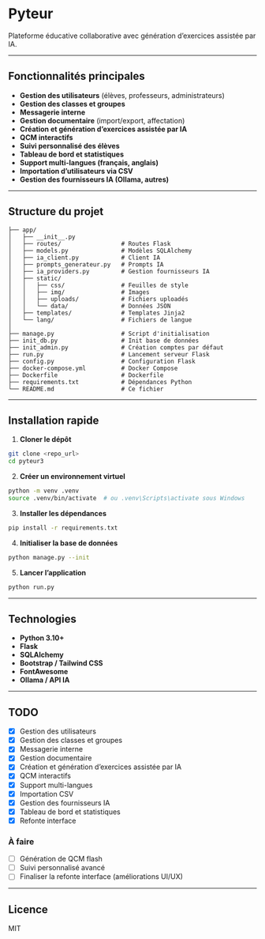 # Pyteur

Plateforme éducative collaborative avec génération d’exercices assistée par IA.

---

## Fonctionnalités principales

- **Gestion des utilisateurs** (élèves, professeurs, administrateurs)
- **Gestion des classes et groupes**
- **Messagerie interne**
- **Gestion documentaire** (import/export, affectation)
- **Création et génération d’exercices assistée par IA**
- **QCM interactifs**
- **Suivi personnalisé des élèves**
- **Tableau de bord et statistiques**
- **Support multi-langues (français, anglais)**
- **Importation d’utilisateurs via CSV**
- **Gestion des fournisseurs IA (Ollama, autres)**

---

## Structure du projet

```
├── app/
│   ├── __init__.py
│   ├── routes/                 # Routes Flask
│   ├── models.py               # Modèles SQLAlchemy
│   ├── ia_client.py            # Client IA
│   ├── prompts_generateur.py   # Prompts IA
│   ├── ia_providers.py         # Gestion fournisseurs IA
│   ├── static/
│   │   ├── css/                # Feuilles de style
│   │   ├── img/                # Images
│   │   ├── uploads/            # Fichiers uploadés
│   │   └── data/               # Données JSON
│   ├── templates/              # Templates Jinja2
│   └── lang/                   # Fichiers de langue
│
├── manage.py                   # Script d'initialisation
├── init_db.py                  # Init base de données
├── init_admin.py               # Création comptes par défaut
├── run.py                      # Lancement serveur Flask
├── config.py                   # Configuration Flask
├── docker-compose.yml          # Docker Compose
├── Dockerfile                  # Dockerfile
├── requirements.txt            # Dépendances Python
└── README.md                   # Ce fichier
```

---

## Installation rapide

1. **Cloner le dépôt**

```bash
git clone <repo_url>
cd pyteur3
```

2. **Créer un environnement virtuel**

```bash
python -m venv .venv
source .venv/bin/activate  # ou .venv\Scripts\activate sous Windows
```

3. **Installer les dépendances**

```bash
pip install -r requirements.txt
```

4. **Initialiser la base de données**

```bash
python manage.py --init
```

5. **Lancer l’application**

```bash
python run.py
```

---

## Technologies

- **Python 3.10+**
- **Flask**
- **SQLAlchemy**
- **Bootstrap / Tailwind CSS**
- **FontAwesome**
- **Ollama / API IA**

---

## TODO

- [x] Gestion des utilisateurs
- [x] Gestion des classes et groupes
- [x] Messagerie interne
- [x] Gestion documentaire
- [x] Création et génération d’exercices assistée par IA
- [x] QCM interactifs
- [x] Support multi-langues
- [x] Importation CSV
- [x] Gestion des fournisseurs IA
- [x] Tableau de bord et statistiques
- [x] Refonte interface

### À faire

- [ ] Génération de QCM flash
- [ ] Suivi personnalisé avancé
- [ ] Finaliser la refonte interface (améliorations UI/UX)

---

## Licence

MIT
